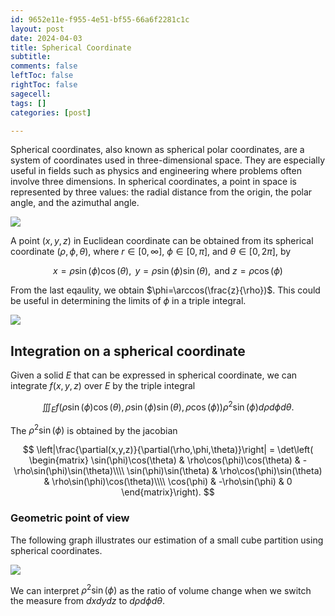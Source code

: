 ```yaml
---
id: 9652e11e-f955-4e51-bf55-66a6f2281c1c
layout: post
date: 2024-04-03
title: Spherical Coordinate
subtitle: 
comments: false
leftToc: false
rightToc: false
sagecell: 
tags: []
categories: [post]

---
```


Spherical coordinates, also known as spherical polar coordinates, are a system of coordinates used in three-dimensional space. They are especially useful in fields such as physics and engineering where problems often involve three dimensions. In spherical coordinates, a point in space is represented by three values: the radial distance from the origin, the polar angle, and the azimuthal angle.


![](https://junwenwaynepeng.github.io/assets/img/posts/2024-04-03-04.png)


A point $(x,y,z)$ in Euclidean coordinate can be obtained from its spherical coordinate $(\rho, \phi, \theta)$, where $r\in[0,\infty]$, $\phi\in[0,\pi]$, and $\theta\in[0,2\pi]$, by 


$$
x=\rho\sin(\phi)\cos(\theta),\text{ }y=\rho\sin(\phi)\sin(\theta),\text{ and }z=\rho\cos(\phi)
$$


From the last eqaulity, we obtain $\phi=\arccos(\frac{z}{\rho})$.  This could be useful in determining the limits of $\phi$ in a triple integral.


![](https://prod-files-secure.s3.us-west-2.amazonaws.com/f3729b31-bf77-46d4-bbc6-78af90557bc4/247f3762-d77e-4b53-bd8c-974b8647dfc2/Untitled.png?X-Amz-Algorithm=AWS4-HMAC-SHA256&X-Amz-Content-Sha256=UNSIGNED-PAYLOAD&X-Amz-Credential=AKIAT73L2G45HZZMZUHI%2F20240408%2Fus-west-2%2Fs3%2Faws4_request&X-Amz-Date=20240408T072155Z&X-Amz-Expires=3600&X-Amz-Signature=245187d4f877acb50f5068ba331e96b469ee1b863c0b16811998d178f9063bbe&X-Amz-SignedHeaders=host&x-id=GetObject)


## Integration on a spherical coordinate


Given a solid $E$ that can be expressed in spherical coordinate, we can integrate $f(x,y,z)$ over $E$ by the triple integral


$$
\iiint_Ef(\rho\sin(\phi)\cos(\theta),\rho\sin(\phi)\sin(\theta),\rho\cos(\phi))\rho^2\sin(\phi)d\rho d\phi d\theta.
$$


The $\rho^2\sin(\phi)$ is obtained by the jacobian


$$
\left|\frac{\partial(x,y,z)}{\partial(\rho,\phi,\theta)}\right| = \det\left(
\begin{matrix}
\sin(\phi)\cos(\theta) & \rho\cos(\phi)\cos(\theta) & -\rho\sin(\phi)\sin(\theta)\\\\
\sin(\phi)\sin(\theta) & \rho\cos(\phi)\sin(\theta) & \rho\sin(\phi)\cos(\theta)\\\\
\cos(\phi) & -\rho\sin(\phi) & 0
\end{matrix}\right).
$$


### Geometric point of view


The following graph illustrates our estimation of a small cube partition using spherical coordinates.


![](https://junwenwaynepeng.github.io/assets/img/posts/2024-04-03-05.png)


We can interpret $\rho^2\sin(\phi)$ as the ratio of volume change when we switch the measure from $dxdydz$ to $d\rho d\phi d\theta$.


